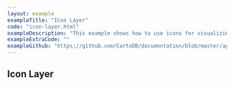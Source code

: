 ```yaml
---
layout: example
exampleTitle: "Icon Layer"
code: "icon-layer.html"
exampleDescription: "This example shows how to use icons for visualizing point layers."
exampleExtraCode: ""
exampleGithub: "https://github.com/CartoDB/documentation/blob/master/app/content/deck-gl/examples/basic-examples/icon-layer.html"
---
```


## Icon Layer